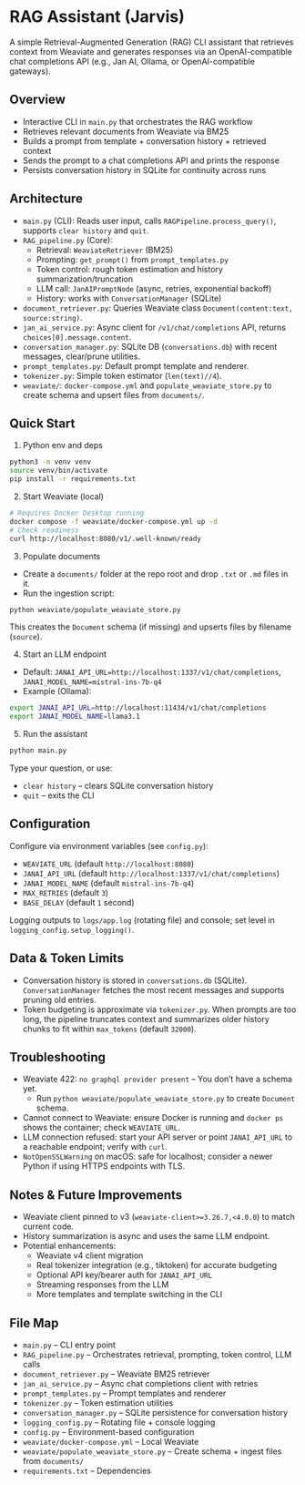 # RAG Assistant (Jarvis)

A simple Retrieval-Augmented Generation (RAG) CLI assistant that retrieves context from Weaviate and generates responses via an OpenAI-compatible chat completions API (e.g., Jan AI, Ollama, or OpenAI-compatible gateways).

## Overview

- Interactive CLI in `main.py` that orchestrates the RAG workflow
- Retrieves relevant documents from Weaviate via BM25
- Builds a prompt from template + conversation history + retrieved context
- Sends the prompt to a chat completions API and prints the response
- Persists conversation history in SQLite for continuity across runs

## Architecture

- `main.py` (CLI): Reads user input, calls `RAGPipeline.process_query()`, supports `clear history` and `quit`.
- `RAG_pipeline.py` (Core):
  - Retrieval: `WeaviateRetriever` (BM25)
  - Prompting: `get_prompt()` from `prompt_templates.py`
  - Token control: rough token estimation and history summarization/truncation
  - LLM call: `JanAIPromptNode` (async, retries, exponential backoff)
  - History: works with `ConversationManager` (SQLite)
- `document_retriever.py`: Queries Weaviate class `Document(content:text, source:string)`.
- `jan_ai_service.py`: Async client for `/v1/chat/completions` API, returns `choices[0].message.content`.
- `conversation_manager.py`: SQLite DB (`conversations.db`) with recent messages, clear/prune utilities.
- `prompt_templates.py`: Default prompt template and renderer.
- `tokenizer.py`: Simple token estimator (`len(text)//4`).
- `weaviate/`: `docker-compose.yml` and `populate_weaviate_store.py` to create schema and upsert files from `documents/`.

## Quick Start

1) Python env and deps

```bash
python3 -m venv venv
source venv/bin/activate
pip install -r requirements.txt
```

2) Start Weaviate (local)

```bash
# Requires Docker Desktop running
docker compose -f weaviate/docker-compose.yml up -d
# Check readiness
curl http://localhost:8080/v1/.well-known/ready
```

3) Populate documents

- Create a `documents/` folder at the repo root and drop `.txt` or `.md` files in it.
- Run the ingestion script:

```bash
python weaviate/populate_weaviate_store.py
```

This creates the `Document` schema (if missing) and upserts files by filename (`source`).

4) Start an LLM endpoint

- Default: `JANAI_API_URL=http://localhost:1337/v1/chat/completions`, `JANAI_MODEL_NAME=mistral-ins-7b-q4`
- Example (Ollama):

```bash
export JANAI_API_URL=http://localhost:11434/v1/chat/completions
export JANAI_MODEL_NAME=llama3.1
```

5) Run the assistant

```bash
python main.py
```

Type your question, or use:
- `clear history` – clears SQLite conversation history
- `quit` – exits the CLI

## Configuration

Configure via environment variables (see `config.py`):

- `WEAVIATE_URL` (default `http://localhost:8080`)
- `JANAI_API_URL` (default `http://localhost:1337/v1/chat/completions`)
- `JANAI_MODEL_NAME` (default `mistral-ins-7b-q4`)
- `MAX_RETRIES` (default `3`)
- `BASE_DELAY` (default `1` second)

Logging outputs to `logs/app.log` (rotating file) and console; set level in `logging_config.setup_logging()`.

## Data & Token Limits

- Conversation history is stored in `conversations.db` (SQLite). `ConversationManager` fetches the most recent messages and supports pruning old entries.
- Token budgeting is approximate via `tokenizer.py`. When prompts are too long, the pipeline truncates context and summarizes older history chunks to fit within `max_tokens` (default `32000`).

## Troubleshooting

- Weaviate 422: `no graphql provider present` – You don’t have a schema yet.
  - Run `python weaviate/populate_weaviate_store.py` to create `Document` schema.
- Cannot connect to Weaviate: ensure Docker is running and `docker ps` shows the container; check `WEAVIATE_URL`.
- LLM connection refused: start your API server or point `JANAI_API_URL` to a reachable endpoint; verify with `curl`.
- `NotOpenSSLWarning` on macOS: safe for localhost; consider a newer Python if using HTTPS endpoints with TLS.

## Notes & Future Improvements

- Weaviate client pinned to v3 (`weaviate-client>=3.26.7,<4.0.0`) to match current code.
- History summarization is async and uses the same LLM endpoint.
- Potential enhancements:
  - Weaviate v4 client migration
  - Real tokenizer integration (e.g., tiktoken) for accurate budgeting
  - Optional API key/bearer auth for `JANAI_API_URL`
  - Streaming responses from the LLM
  - More templates and template switching in the CLI

## File Map

- `main.py` – CLI entry point
- `RAG_pipeline.py` – Orchestrates retrieval, prompting, token control, LLM calls
- `document_retriever.py` – Weaviate BM25 retriever
- `jan_ai_service.py` – Async chat completions client with retries
- `prompt_templates.py` – Prompt templates and renderer
- `tokenizer.py` – Token estimation utilities
- `conversation_manager.py` – SQLite persistence for conversation history
- `logging_config.py` – Rotating file + console logging
- `config.py` – Environment-based configuration
- `weaviate/docker-compose.yml` – Local Weaviate
- `weaviate/populate_weaviate_store.py` – Create schema + ingest files from `documents/`
- `requirements.txt` – Dependencies
